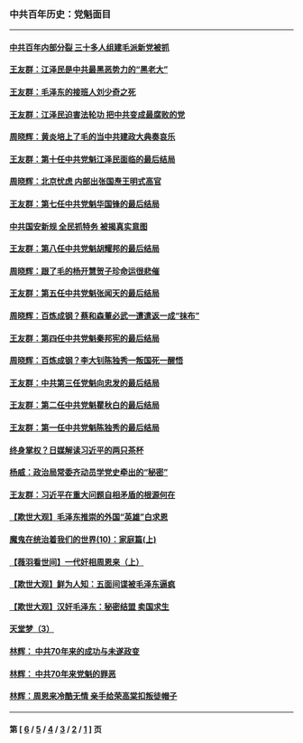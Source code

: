 ### 中共百年历史：党魁面目
---
#### [中共百年内部分裂 三十多人组建毛派新党被抓](../../pages/nf1176107/n13044023.md?06270430) 
#### [王友群：江泽民是中共最黑恶势力的“黑老大”](../../pages/nf1176107/n13022180.md?06270430) 
#### [王友群：毛泽东的接班人刘少奇之死](../../pages/nf1176107/n12991772.md?06270430) 
#### [王友群：江泽民迫害法轮功 把中共变成最腐败的党](../../pages/nf1176107/n12947347.md?06270430) 
#### [周晓辉：黄炎培上了毛的当中共建政大典奏哀乐](../../pages/nf1176107/n12942780.md?06270430) 
#### [王友群：第十任中共党魁江泽民面临的最后结局](../../pages/nf1176107/n12933748.md?06270430) 
#### [周晓辉：北京忧虑 内部出张国焘王明式高官](../../pages/nf1176107/n12931709.md?06270430) 
#### [王友群：第七任中共党魁华国锋的最后结局](../../pages/nf1176107/n12918457.md?06270430) 
#### [中共国安新规 全民抓特务 被揭真实意图](../../pages/nf1176107/n12911615.md?06270430) 
#### [王友群：第八任中共党魁胡耀邦的最后结局](../../pages/nf1176107/n12902918.md?06270430) 
#### [周晓辉：跟了毛的杨开慧贺子珍命运很悲催](../../pages/nf1176107/n12877804.md?06270430) 
#### [王友群：第五任中共党魁张闻天的最后结局](../../pages/nf1176107/n12865420.md?06270430) 
#### [周晓辉：百炼成钢？蔡和森董必武一遭遣返一成“抹布”](../../pages/nf1176107/n12854806.md?06270430) 
#### [王友群：第四任中共党魁秦邦宪的最后结局](../../pages/nf1176107/n12855290.md?06270430) 
#### [周晓辉：百炼成钢？李大钊陈独秀一叛国死一醒悟](../../pages/nf1176107/n12847981.md?06270430) 
#### [王友群：中共第三任党魁向忠发的最后结局](../../pages/nf1176107/n12840390.md?06270430) 
#### [王友群：第二任中共党魁瞿秋白的最后结局](../../pages/nf1176107/n12824710.md?06270430) 
#### [王友群：第一任中共党魁陈独秀的最后结局](../../pages/nf1176107/n12809869.md?06270430) 
#### [终身掌权？日媒解读习近平的两只茶杯](../../pages/nf1176107/n12805064.md?06270430) 
#### [杨威：政治局常委齐动员学党史牵出的“秘密”](../../pages/nf1176107/n12764642.md?06270430) 
#### [王友群：习近平在重大问题自相矛盾的根源何在](../../pages/nf1176107/n12499563.md?06270430) 
#### [【欺世大观】毛泽东推崇的外国“英雄”白求恩](../../pages/nf1176107/n12362005.md?06270430) 
#### [魔鬼在统治着我们的世界(10)：家庭篇(上)](../../pages/nf1176107/n10435448.md?06270430) 
#### [【薇羽看世间】一代奸相周恩来（上）](../../pages/nf1176107/n12401109.md?06270430) 
#### [【欺世大观】鲜为人知：五面间谍被毛泽东逼疯](../../pages/nf1176107/n12358513.md?06270430) 
#### [【欺世大观】汉奸毛泽东：秘密结盟 卖国求生](../../pages/nf1176107/n12356888.md?06270430) 
#### [天堂梦（3）](../../pages/nf1176107/n11798321.md?06270430) 
#### [林辉： 中共70年来的成功与未遂政变](../../pages/nf1176107/n11559430.md?06270430) 
#### [林辉： 中共70年来党魁的罪恶](../../pages/nf1176107/n11555284.md?06270430) 
#### [林辉：周恩来冷酷无情 亲手给荣高棠扣叛徒帽子](../../pages/nf1176107/n11428903.md?06270430) 

---
#### 第 [ [6](./6.md?06270430) / [5](./5.md?06270430) / [4](./4.md?06270430) / [3](./3.md?06270430) / [2](./2.md?06270430) / [1](./1.md?06270430) ] 页
